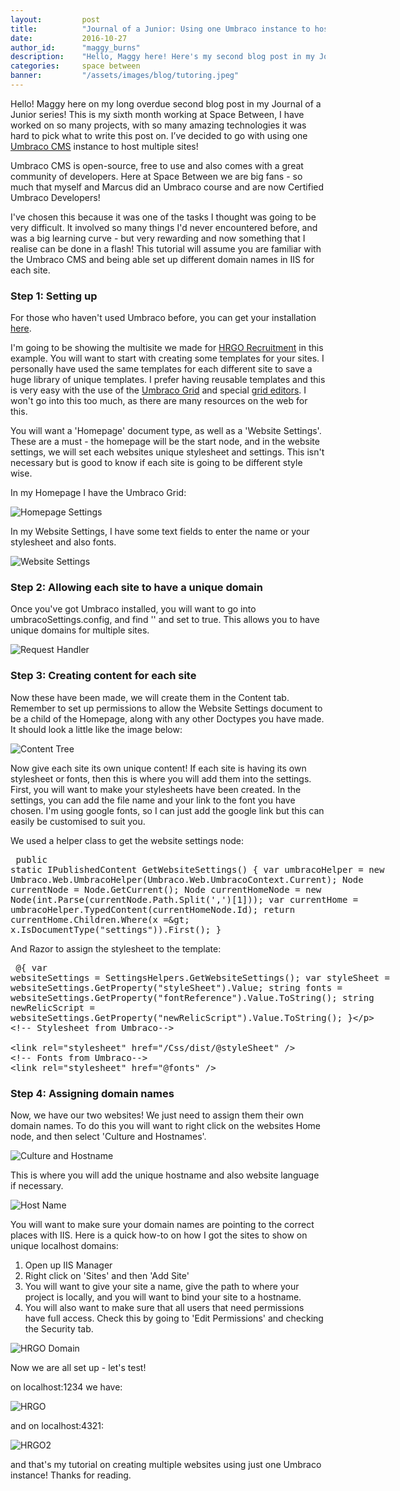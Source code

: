 ```yaml
---
layout:         post
title:          "Journal of a Junior: Using one Umbraco instance to host multiple sites"
date:           2016-10-27
author_id:      "maggy_burns"
description:    "Hello, Maggy here! Here's my second blog post in my Journal of a Junior Series. A tutorial on how to host multiple sites on one Umbraco instance."
categories:     space between
banner:         "/assets/images/blog/tutoring.jpeg"
---
```


Hello! Maggy here on my long overdue second blog post in my Journal of a Junior series! This is my sixth month working at Space Between, I have worked on so many projects, with so many amazing technologies it was hard to pick what to write this post on. I’ve decided to go with using one [Umbraco CMS](http://umbraco.com/) instance to host multiple sites!

Umbraco CMS is open-source, free to use and also comes with a great community of developers. Here at Space Between we are big fans - so much that myself and Marcus did an Umbraco course and are now Certified Umbraco Developers!

I've chosen this because it was one of the tasks I thought was going to be very difficult. It involved so many things I'd never encountered before, and was a big learning curve - but very rewarding and now something that I realise can be done in a flash! This tutorial will assume you are familiar with the Umbraco CMS and being able set up different domain names in IIS for each site.


### Step 1: Setting up

For those who haven't used Umbraco before, you can get your installation [here](https://our.umbraco.org/documentation/Getting-Started/Setup/Install/).


I'm going to be showing the multisite we made for [HRGO Recruitment](http://www.hrgo.co.uk/) in this example. You will want to start with creating some templates for your sites. I personally have used the same templates for each different site to save a huge library of unique templates. I prefer having reusable templates and this is very easy with the use of the [Umbraco Grid](https://our.umbraco.org/documentation/getting-started/backoffice/property-editors/built-in-property-editors/grid-layout) and special [grid editors](https://our.umbraco.org/documentation/getting-started/backoffice/property-editors/built-in-property-editors/grid-layout/grid-editors). I won't go into this too much, as there are many resources on the web for this.


You will want a 'Homepage' document type, as well as a 'Website Settings'. These are a must - the homepage will be the start node, and in the website settings, we will set each websites unique stylesheet and settings. This isn't necessary but is good to know if each site is going to be different style wise.


In my Homepage I have the Umbraco Grid:

![Homepage Settings][homepage]

[homepage]: /assets/images/blog/ums-homepage-settings.png "Homepage Settings"

In my Website Settings, I have some text fields to enter the name or your stylesheet and also fonts.

![Website Settings][website]

[website]: /assets/images/blog/ums-website-settings.png "Website Settings"

### Step 2: Allowing each site to have a unique domain


Once you've got Umbraco installed, you will want to go into umbracoSettings.config, and find '<requestHandler>' and set <useDomainPrefixes> to true. This allows you to have unique domains for multiple sites.

![Request Handler][request]

[request]: /assets/images/blog/ums-request-handler.png "Request Handler"

### Step 3: Creating content for each site


Now these have been made, we will create them in the Content tab. Remember to set up permissions to allow the Website Settings document to be a child of the Homepage, along with any other Doctypes you have made. It should look a little like the image below:

![Content Tree][content]

[content]: /assets/images/blog/ums-content-tree.png "Content Tree"


Now give each site its own unique content! If each site is having its own stylesheet or fonts, then this is where you will add them into the settings. First, you will want to make your stylesheets have been created. In the settings, you can add the file name and your link to the font you have chosen. I'm using google fonts, so I can just add the google link but this can easily be customised to suit you.


We used a helper class to get the website settings node:
<xmp>
public static IPublishedContent GetWebsiteSettings()
{
    var umbracoHelper = new Umbraco.Web.UmbracoHelper(Umbraco.Web.UmbracoContext.Current);
     Node currentNode = Node.GetCurrent();
     Node currentHomeNode = new Node(int.Parse(currentNode.Path.Split(',')[1]));
      var currentHome = umbracoHelper.TypedContent(currentHomeNode.Id);
      return currentHome.Children.Where(x => x.IsDocumentType("settings")).First();
}
</xmp>

And Razor to assign the stylesheet to the template:
<xmp>
@{
    var websiteSettings = SettingsHelpers.GetWebsiteSettings();
    var styleSheet = websiteSettings.GetProperty("styleSheet").Value;
    string fonts = websiteSettings.GetProperty("fontReference").Value.ToString();
    string newRelicScript = websiteSettings.GetProperty("newRelicScript").Value.ToString();
}

<!-- Stylesheet from Umbraco-->
<link rel="stylesheet" href="/Css/dist/@styleSheet" />
<!-- Fonts from Umbraco-->
<link rel="stylesheet" href="@fonts" />
</xmp>


### Step 4: Assigning domain names


Now, we have our two websites! We just need to assign them their own domain names. To do this you will want to right click on the websites Home node, and then select 'Culture and Hostnames'. 

![Culture and Hostname][culture]

[culture]: /assets/images/blog/ums-culture-and-hostnames.png "Culture and Hostname"

This is where you will add the unique hostname and also website language if necessary.

![Host Name][hostname]

[hostname]: /assets/images/blog/ums-host-name.png "Host Name"

You will want to make sure your domain names are pointing to the correct places with IIS. Here is a quick how-to on how I got the sites to show on unique localhost domains:


1. Open up IIS Manager
2. Right click on 'Sites' and then 'Add Site'
3. You will want to give your site a name, give the path to where your project is locally, and you will want to bind your site to a hostname. 
4. You will also want to make sure that all users that need permissions have full access. Check this by going to 'Edit Permissions' and checking the Security tab.

![HRGO Domain][domain]

[domain]: /assets/images/blog/ums-hrgo-domain.png "HRGO Domain"

Now we are all set up - let's test!


on localhost:1234 we have: 

![HRGO][hrgo]

[hrgo]: /assets/images/blog/ums-hrgo.png "HRGO"

and on localhost:4321:

![HRGO2][hrgo2]

[hrgo2]: /assets/images/blog/ums-hrgo2.png "HRGO2"

and that's my tutorial on creating multiple websites using just one Umbraco instance! Thanks for reading.
